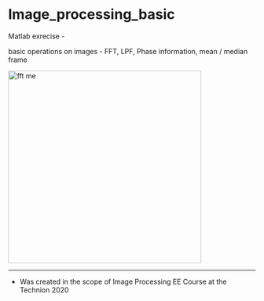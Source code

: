 # Image_processing_basic
Matlab exrecise - 

basic operations on images - FFT, LPF, Phase information, mean / median frame

<img width="393" alt="fft me" src="https://user-images.githubusercontent.com/62693687/146643891-fc84388f-25ac-41bb-8fdd-1d9cd7053b20.png">

--------------------------------------------------------

* Was created in the scope of Image Processing EE Course at the Technion 2020
